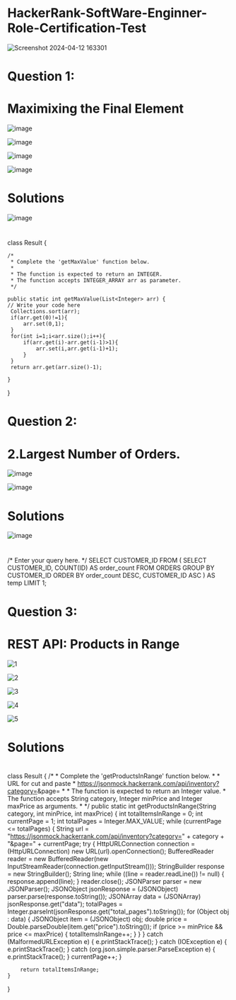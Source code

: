 # HackerRank-SoftWare-Enginner-Role-Certification-Test


![Screenshot 2024-04-12 163301](https://github.com/sanjeevkumarray/HackerRank-SoftWare-Enginner-Role-Certification-Test/assets/53333326/3b3b35f7-7f1f-4799-b79b-27965ae16bac)


 # Question 1:
 
 # Maximixing the Final Element 
 
 ![image](https://github.com/sanjeevkumarray/HackerRank-SoftWare-Enginner-Role-Certification-Test/assets/53333326/bbe9d74b-662d-45cf-9a2e-7a2ed6d51797)


 ![image](https://github.com/sanjeevkumarray/HackerRank-SoftWare-Enginner-Role-Certification-Test/assets/53333326/76388a82-b7a9-4074-8c8f-4ba42639cd10)


 ![image](https://github.com/sanjeevkumarray/HackerRank-SoftWare-Enginner-Role-Certification-Test/assets/53333326/c1dc6b68-81c6-4e7d-b5f8-00fe603f5160)

 ![image](https://github.com/sanjeevkumarray/HackerRank-SoftWare-Enginner-Role-Certification-Test/assets/53333326/3fa69a40-d7ea-4052-b393-891b266823da)


# Solutions 

![image](https://github.com/sanjeevkumarray/HackerRank-SoftWare-Enginner-Role-Certification-Test/assets/53333326/0044aec8-6fdb-4c57-bc15-6b73b38784a9)

# 

class Result {

    /*
     * Complete the 'getMaxValue' function below.
     *
     * The function is expected to return an INTEGER.
     * The function accepts INTEGER_ARRAY arr as parameter.
     */

    public static int getMaxValue(List<Integer> arr) {
    // Write your code here
     Collections.sort(arr);
     if(arr.get(0)!=1){
         arr.set(0,1);
     }
     for(int i=1;i<arr.size();i++){
         if(arr.get(i)-arr.get(i-1)>1){
             arr.set(i,arr.get(i-1)+1);
         }
     }
     return arr.get(arr.size()-1);

    }

}



# Question 2:

# 2.Largest  Number of Orders.

![image](https://github.com/sanjeevkumarray/HackerRank-SoftWare-Enginner-Role-Certification-Test/assets/53333326/1287c6ce-bf58-42ad-9248-143a6c110931)


![image](https://github.com/sanjeevkumarray/HackerRank-SoftWare-Enginner-Role-Certification-Test/assets/53333326/3c32dda0-3a02-4766-8606-9859394242fd)



# Solutions 
![image](https://github.com/sanjeevkumarray/HackerRank-SoftWare-Enginner-Role-Certification-Test/assets/53333326/d9491e42-baed-4e7d-890b-3adde013cfc1)



 
 # 

/*
Enter your query here.
*/
SELECT CUSTOMER_ID
FROM (
    SELECT CUSTOMER_ID, COUNT(ID) AS order_count
    FROM ORDERS
    GROUP BY CUSTOMER_ID
    ORDER BY order_count DESC, CUSTOMER_ID ASC
) AS temp
LIMIT 1;





# Question 3:


# REST API: Products in Range



![1](https://github.com/sanjeevkumarray/HackerRank-SoftWare-Enginner-Role-Certification-Test/assets/53333326/09a4710d-ffbe-411b-8457-7152f5461a94)

![2](https://github.com/sanjeevkumarray/HackerRank-SoftWare-Enginner-Role-Certification-Test/assets/53333326/56302338-f54d-4f46-af75-f44cf4a19dce)

![3](https://github.com/sanjeevkumarray/HackerRank-SoftWare-Enginner-Role-Certification-Test/assets/53333326/5d487156-5a31-4be6-823e-422494e5a89d)

![4](https://github.com/sanjeevkumarray/HackerRank-SoftWare-Enginner-Role-Certification-Test/assets/53333326/2bde4a52-3816-4d05-987b-8529e5f280bb)

![5](https://github.com/sanjeevkumarray/HackerRank-SoftWare-Enginner-Role-Certification-Test/assets/53333326/67c04c5d-5a38-4139-9159-8a35b4aedc4c)





# Solutions 

# 


class Result {
    /*
     * Complete the 'getProductsInRange' function below.
     *
     * URL for cut and paste
     * https://jsonmock.hackerrank.com/api/inventory?category=<category>&page=<pageNumber>
     *
     * The function is expected to return an Integer value.
     * The function accepts String category, Integer minPrice and Integer maxPrice as arguments.
     * 
     */
    public static int getProductsInRange(String category, int minPrice, int maxPrice)
    {
        int totalItemsInRange = 0;
        int currentPage = 1;
        int totalPages = Integer.MAX_VALUE; 
        while (currentPage <= totalPages) {
            String url = "https://jsonmock.hackerrank.com/api/inventory?category=" + category + "&page=" + currentPage;
            try {
                HttpURLConnection connection = (HttpURLConnection) new URL(url).openConnection();
                BufferedReader reader = new BufferedReader(new InputStreamReader(connection.getInputStream()));
                StringBuilder response = new StringBuilder();
                String line;
                while ((line = reader.readLine()) != null) {
                    response.append(line);
                }
                reader.close();
                JSONParser parser = new JSONParser();
                JSONObject jsonResponse = (JSONObject) parser.parse(response.toString());
                JSONArray data = (JSONArray) jsonResponse.get("data");
                totalPages = Integer.parseInt(jsonResponse.get("total_pages").toString());
                for (Object obj : data) {
                    JSONObject item = (JSONObject) obj;
                    double price = Double.parseDouble(item.get("price").toString());
                    if (price >= minPrice && price <= maxPrice) {
                        totalItemsInRange++;
                    }
                }
            } catch (MalformedURLException e) {
                e.printStackTrace();
            } catch (IOException e) {
                e.printStackTrace();
            } catch (org.json.simple.parser.ParseException e) {
                e.printStackTrace();
            }
            currentPage++;
        }

        return totalItemsInRange;
    }
}





